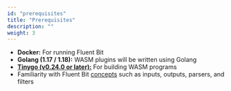 ```yaml
---
id: "prerequisites"
title: "Prerequisites"
description: ""
weight: 3
---
```


- **Docker:** For running Fluent Bit
- **Golang (1.17 / 1.18):** WASM plugins will be written using Golang
- **[Tinygo (v0.24.0 or later):](https://tinygo.org/getting-started/install/)** For building WASM programs
- Familiarity with Fluent Bit [concepts](https://docs.fluentbit.io/manual/concepts/data-pipeline) such as inputs, outputs, parsers, and filters
